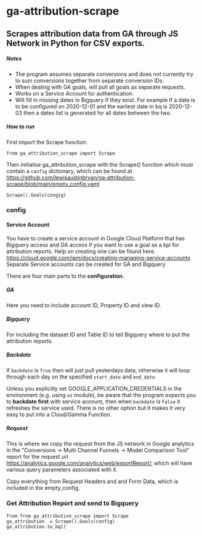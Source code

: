 # ga-attribution-scrape
## Scrapes attribution data from GA through JS Network in Python for CSV exports.

##### Notes
- The program assumes separate conversions and does not currently try to sum conversions together from separate conversion IDs.
- When dealing with GA goals, will pull all goals as separate requests.
- Works on a Service Account for authentication.
- Will fill in missing dates in Bigquery if they exist. For example if a date is to be configured on 2020-12-01 and the earliest date in bq is 2020-12-03 then a dates list is generated for all dates between the two.


##### How to run 

First import the Scrape function:

`from ga_attribution_scrape import Scrape`

Then initialise ga_attribution_scrape with the Scrape() function which must contain a `config` dictionary, which can be found at <https://github.com/lewisaustinbryan/ga-attribution-scrape/blob/main/empty_config.yaml>  

`Scrape().Goals(congig)`

### config
#### Service Account

You have to create a service account in Google Cloud Platform that has Bigquery access and GA access if you want to use a goal as a kpi for attribution reports.
Help on creating one can be found here. <https://cloud.google.com/iam/docs/creating-managing-service-accounts> 
Separate Service accounts can be created for GA and Bigquery

There are four main parts to the **configuration**:

##### GA

Here you need to include account ID, Property ID and view ID. 

##### Bigquery

For including the dataset ID and Table ID to tell Bigquery where to put the attribution reports.

##### Backdate

If `backdate` is `True` then will just pull yesterdays data, otherwise it will loop through each day on the specified `start_date` and `end_date` 

Unless you explicitly set GOOGLE_APPLICATION_CREDENTIALS in the environment (e.g. using `os` module), be aware that the program expects you to **backdate first** with service account, then when `backdate` is `False` it refreshes the service used. There is no other option but it makes it very easy to put into a Cloud/Gamma Function.

##### Request

This is where we copy the request from the JS network in Google analytics in the "Conversions -> Multi Channel Funnels -> Model Comparison Tool" report for the request url <https://analytics.google.com/analytics/web/exportReport/>, which will have various query parameters associated with it.

Copy everything from Request Headers and and Form Data, which is included in the empty_config.     

### Get Attribution Report and send to Bigquery

    from from ga_attribution_scrape import Scrape
    ga_attribution  = Scrape().Goals(config)
    ga_attribution.to_bq()


